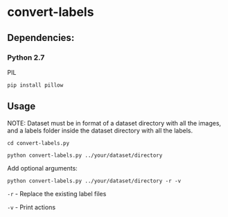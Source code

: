 # convert-labels

## Dependencies:

### Python 2.7

PIL

`pip install pillow`


## Usage

NOTE:
Dataset must be in format of a dataset directory with all the images, and a labels folder inside the dataset directory with all the labels.

`cd convert-labels.py`

`python convert-labels.py ../your/dataset/directory`


Add optional arguments:

`python convert-labels.py ../your/dataset/directory -r -v`


`-r` - Replace the existing label files

`-v` - Print actions
